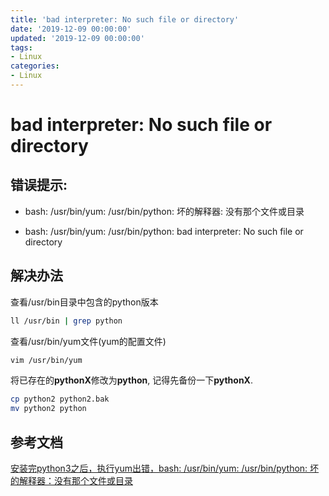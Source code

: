 ```yaml
---
title: 'bad interpreter: No such file or directory'
date: '2019-12-09 00:00:00'
updated: '2019-12-09 00:00:00'
tags:
- Linux
categories:
- Linux
---
```

# bad interpreter: No such file or directory

## 错误提示:
- bash: /usr/bin/yum: /usr/bin/python: 坏的解释器: 没有那个文件或目录

- bash: /usr/bin/yum: /usr/bin/python: bad interpreter: No such file or directory

## 解决办法

查看/usr/bin目录中包含的python版本
```bash
ll /usr/bin | grep python
```

查看/usr/bin/yum文件(yum的配置文件)
```bash
vim /usr/bin/yum
```

将已存在的**pythonX**修改为**python**, 记得先备份一下**pythonX**.
```bash
cp python2 python2.bak
mv python2 python
```

## 参考文档
[安装完python3之后，执行yum出错，bash: /usr/bin/yum: /usr/bin/python: 坏的解释器：没有那个文件或目录](https://blog.csdn.net/wtwcsdn123/article/details/84836064)
